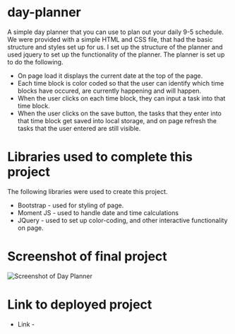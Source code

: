 # day-planner
A simple day planner that you can use to plan out your daily 9-5 schedule. We were provided with a simple HTML and CSS file, that had the basic structure and styles set up for us. I set up the structure of the planner and used jquery to set up the functionality of the planner. The planner is set up to do the following. 

* On page load it displays the current date at the top of the page. 
* Each time block is color coded so that the user can identify which time blocks have occured, are currently happening and will happen. 
* When the user clicks on each time block, they can input a task into that time block. 
* When the user clicks on the save button, the tasks that they enter into that time block get saved into local storage, and on page refresh the tasks that the user entered are still visible. 

# Libraries used to complete this project 
The following libraries were used to create this project. 

* Bootstrap - used for styling of page. 
* Moment JS - used to handle date and time calculations
* JQuery - used to set up color-coding, and other interactive functionality on page. 

# Screenshot of final project
![Screenshot of Day Planner](.assets/screenshot.png)


# Link to deployed project 

* Link - 
